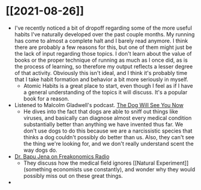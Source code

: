 # [[2021-08-26]]

- I've recently noticed a bit of dropoff regarding some of the more useful habits I've naturally developed over the past couple months. My running has come to almost a complete halt and I barely read anymore. I think there are probably a few reasons for this, but one of them might just be the lack of input regarding those topics. I don't learn about the value of books or the proper technique of running as much as I once did, as is the process of learning, so therefore my output reflects a lesser degree of that activity. Obviously this isn't ideal, and I think it's probably time that I take habit formation and behavior a bit more seriously in myself.
	- Atomic Habits is a great place to start, even though I feel as if I have a general understanding of the topics it will discuss. It's a popular book for a reason.
- Listened to Malcolm Gladwell's podcast. [The Dog Will See You Now](https://podcasts.apple.com/us/podcast/revisionist-history/id1119389968?i=1000532536975)
	- He dives into the fact that dogs are able to sniff out things like viruses, and basically can diagnose almost every medical condition substantially better than anything we have invented thus far. We don't use dogs to do this because we are a narcissistic species that thinks a dog couldn't possibly do better than us. Also, they can't see the thing we're looking for, and we don't really understand scent the way dogs do.
- [Dr. Bapu Jena on Freakonomics Radio](https://podcasts.apple.com/us/podcast/people-i-mostly-admire/id1525936566?i=1000532643645)
	- They discuss how the medical field ignores [[Natural Experiment]] (something economists use constantly), and wonder why they would possibly miss out on these great things.
- 

